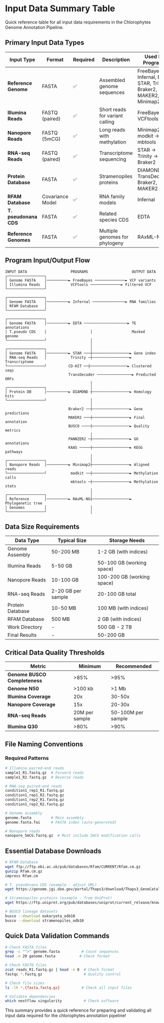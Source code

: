 # Input Data Summary Table

Quick reference table for all input data requirements in the Chlorophytes Genome Annotation Pipeline.

## Primary Input Data Types

| Input Type | Format | Required | Description | Used By Programs |
|------------|--------|----------|-------------|------------------|
| **Reference Genome** | FASTA | ✅ | Assembled genome sequences | FreeBayes, Infernal, EDTA, STAR, Trinity, Braker2, MAKER2, Minimap2 |
| **Illumina Reads** | FASTQ (paired) | ✅ | Short reads for variant calling | FreeBayes → VCFtools |
| **Nanopore Reads** | FASTQ (5mCG) | ✅ | Long reads with methylation | Minimap2 → modkit → mbtools |
| **RNA-seq Reads** | FASTQ (paired) | ✅ | Transcriptome sequencing | STAR → Trinity → Braker2 |
| **Protein Database** | FASTA | ✅ | Stramenopiles proteins | DIAMOND, TransDecoder, Braker2, MAKER2 |
| **RFAM Database** | Covariance Model | ✅ | RNA family models | Infernal |
| **T. pseudonana CDS** | FASTA | ✅ | Related species CDS | EDTA |
| **Reference Genomes** | FASTA | ✅ | Multiple genomes for phylogeny | RAxML-NG |

## Program Input/Output Flow

```
INPUT DATA                    PROGRAMS                    OUTPUT DATA
┌─────────────────┐
│ Genome FASTA    │──────────► FreeBayes ──────────────► VCF variants
│ Illumina Reads  │           VCFtools ──────────────► Filtered VCF
└─────────────────┘

┌─────────────────┐
│ Genome FASTA    │──────────► Infernal ───────────────► RNA families
│ RFAM Database   │
└─────────────────┘

┌─────────────────┐
│ Genome FASTA    │──────────► EDTA ────────────────────► TE annotations
│ T.pseudo CDS    │                    │                  Masked genome
└─────────────────┘                    │
                                       │
┌─────────────────┐                    │
│ Genome FASTA    │──────────► STAR ───┼─────────────────► Gene index
│ RNA-seq Reads   │           Trinity ─┼─────────────────► Transcriptome
└─────────────────┘          CD-HIT ──┼─────────────────► Clustered seqs
                             TransDecoder ────────────────► Predicted ORFs
                                       │
┌─────────────────┐                    │
│ Protein DB      │──────────► DIAMOND ┼─────────────────► Homology hits
└─────────────────┘                    │
                                       │
                             Braker2 ──┼─────────────────► Gene predictions
                             MAKER2 ───┼─────────────────► Final annotation
                             BUSCO ────┼─────────────────► Quality metrics
                                       │
                             PANNZER2 ─┼─────────────────► GO annotations
                             KAAS ─────┼─────────────────► KEGG pathways
                                       │
┌─────────────────┐                    │
│ Nanopore Reads  │──────────► Minimap2┼─────────────────► Aligned reads
└─────────────────┘           modkit ──┼─────────────────► Methylation calls
                              mbtools ─┼─────────────────► Methylation stats
                                       │
┌─────────────────┐                    │
│ Reference       │──────────► RAxML-NG┼─────────────────► Phylogenetic tree
│ Genomes         │                    │
└─────────────────┘                    │
```

## Data Size Requirements

| Data Type | Typical Size | Storage Needs |
|-----------|--------------|---------------|
| Genome Assembly | 50-200 MB | 1-2 GB (with indices) |
| Illumina Reads | 5-50 GB | 50-100 GB (working space) |
| Nanopore Reads | 10-100 GB | 100-200 GB (working space) |
| RNA-seq Reads | 2-20 GB per sample | 20-100 GB total |
| Protein Database | 10-50 MB | 100 MB (with indices) |
| RFAM Database | 500 MB | 2 GB (with indices) |
| Work Directory | - | 500 GB - 2 TB |
| Final Results | - | 50-200 GB |

## Critical Data Quality Thresholds

| Metric | Minimum | Recommended |
|--------|---------|-------------|
| **Genome BUSCO Completeness** | >85% | >95% |
| **Genome N50** | >100 kb | >1 Mb |
| **Illumina Coverage** | 20x | 30-50x |
| **Nanopore Coverage** | 15x | 20-30x |
| **RNA-seq Reads** | 20M per sample | 50-100M per sample |
| **Illumina Q30** | >80% | >90% |

## File Naming Conventions

### Required Patterns

```bash
# Illumina paired-end reads
sample1_R1.fastq.gz  # Forward reads
sample1_R2.fastq.gz  # Reverse reads

# RNA-seq paired-end reads  
condition1_rep1_R1.fastq.gz
condition1_rep1_R2.fastq.gz
condition1_rep2_R1.fastq.gz
condition1_rep2_R2.fastq.gz

# Genome assembly
genome.fasta         # Main assembly
genome.fasta.fai     # FASTA index (auto-generated)

# Nanopore reads
nanopore_5mCG.fastq.gz  # Must include 5mCG modification calls
```

## Essential Database Downloads

```bash
# RFAM Database
wget ftp://ftp.ebi.ac.uk/pub/databases/Rfam/CURRENT/Rfam.cm.gz
gunzip Rfam.cm.gz
cmpress Rfam.cm

# T. pseudonana CDS (example - adjust URL)
wget https://genome.jgi.doe.gov/portal/Thaps3/download/Thaps3_GeneCatalog_CDS_20120524.fasta.gz

# Stramenopiles proteins (example - from UniProt)
wget https://ftp.uniprot.org/pub/databases/uniprot/current_release/knowledgebase/taxonomic_divisions/uniprot_sprot_stramenopiles.dat.gz

# BUSCO lineage datasets
busco --download eukaryota_odb10
busco --download stramenopiles_odb10
```

## Quick Data Validation Commands

```bash
# Check FASTA files
grep -c "^>" genome.fasta          # Count sequences
head -n 20 genome.fasta           # Check format

# Check FASTQ files  
zcat reads_R1.fastq.gz | head -n 8  # Check format
fastqc *.fastq.gz                   # Quality control

# Check file sizes
ls -lh *.{fasta,fastq.gz}          # Check all input files

# Validate dependencies
which nextflow singularity          # Check software
```

This summary provides a quick reference for preparing and validating all input data required for the chlorophytes annotation pipeline!